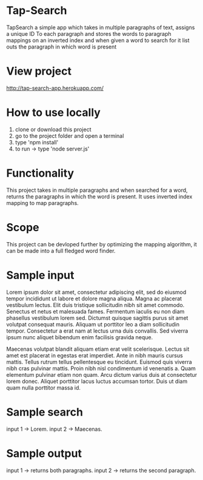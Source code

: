 # Tap-Search
TapSearch a simple app which takes in multiple paragraphs of text, assigns a unique ID To each paragraph and stores 
the words to paragraph mappings on an inverted index and when given a word to search for it list outs the paragraph 
in which word is present 

# View project
http://tap-search-app.herokuapp.com/

# How to use locally
1. clone or download this project
2. go to the project folder and open a terminal
3. type 'npm install'
4. to run -> type 'node server.js'

# Functionality
This project takes in multiple paragraphs and when searched for a word, returns the paragraphs in which the word is present. It uses inverted
index mapping to map paragraphs.

# Scope
This project can be devloped further by optimizing the mapping algorithm, it can be made into a full fledged word finder.

# Sample input
Lorem ipsum dolor sit amet, consectetur adipiscing elit, sed do eiusmod tempor incididunt ut labore et dolore magna aliqua. 
Magna ac placerat vestibulum lectus. Elit duis tristique sollicitudin nibh sit amet commodo. Senectus et netus et malesuada fames. 
Fermentum iaculis eu non diam phasellus vestibulum lorem sed. Dictumst quisque sagittis purus sit amet volutpat consequat mauris. 
Aliquam ut porttitor leo a diam sollicitudin tempor. Consectetur a erat nam at lectus urna duis convallis. 
Sed viverra ipsum nunc aliquet bibendum enim facilisis gravida neque. 



Maecenas volutpat blandit aliquam etiam erat velit scelerisque. Lectus sit amet est placerat in egestas erat imperdiet. 
Ante in nibh mauris cursus mattis. Tellus rutrum tellus pellentesque eu tincidunt. Euismod quis viverra nibh cras pulvinar mattis. 
Proin nibh nisl condimentum id venenatis a. Quam elementum pulvinar etiam non quam. Arcu dictum varius duis at consectetur lorem donec. 
Aliquet porttitor lacus luctus accumsan tortor. Duis ut diam quam nulla porttitor massa id.

# Sample search
input 1 -> Lorem. 
input 2 -> Maecenas.

# Sample output
input 1 -> returns both paragraphs.
input 2 -> returns the second paragraph.
